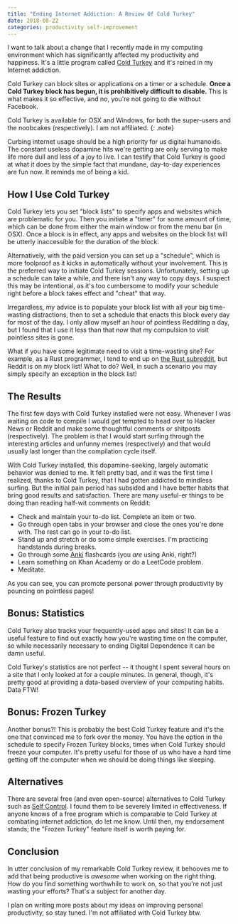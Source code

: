 ```yaml
---
title: "Ending Internet Addiction: A Review Of Cold Turkey"
date: 2018-08-22
categories: productivity self-improvement
---
```


I want to talk about a change that I recently made in my computing environment which has significantly affected my productivity and happiness. It's a little program called [Cold Turkey](https://getcoldturkey.com/) and it's reined in my Internet addiction.

Cold Turkey can block sites or applications on a timer or a schedule. **Once a Cold Turkey block has begun, it is prohibitively difficult to disable.** This is what makes it so effective, and no, you're not going to die without Facebook.

Cold Turkey is available for OSX and Windows, for both the super-users and the noobcakes (respectively). I am not affiliated.
{: .note}

Curbing internet usage should be a high priority for us digital humanoids. The constant useless dopamine hits we're getting are only serving to make life more dull and less of a joy to live. I can testify that Cold Turkey is good at what it does by the simple fact that mundane, day-to-day experiences are fun now. It reminds me of being a kid.

## How I Use Cold Turkey

Cold Turkey lets you set "block lists" to specify apps and websites which are problematic for you. Then you initiate a "timer" for some amount of time, which can be done from either the main window or from the menu bar (in OSX). Once a block is in effect, any apps and websites on the block list will be utterly inaccessible for the duration of the block.

Alternatively, with the paid version you can set up a "schedule", which is more foolproof as it kicks in automatically without your involvement. This is the preferred way to initiate Cold Turkey sessions. Unfortunately, setting up a schedule can take a while, and there isn't any way to copy days. I suspect this may be intentional, as it's too cumbersome to modify your schedule right before a block takes effect and "cheat" that way.

Irregardless, my advice is to populate your block list with all your big time-wasting distractions, then to set a schedule that enacts this block every day for most of the day. I only allow myself an hour of pointless Redditing a day, but I found that I use it less than that now that my compulsion to visit pointless sites is gone.

What if you have some legitimate need to visit a time-wasting site? For example, as a Rust programmer, I tend to end up on [the Rust subreddit](https://reddit.com/r/rust), but Reddit is on my block list! What to do? Well, in such a scenario you may simply specify an exception in the block list!

## The Results

The first few days with Cold Turkey installed were not easy. Whenever I was waiting on code to compile I would get tempted to head over to Hacker News or Reddit and make some thoughtful comments or shitposts (respectively). The problem is that I would start surfing through the interesting articles and unfunny memes (respectively) and that would usually last longer than the compilation cycle itself.

With Cold Turkey installed, this dopamine-seeking, largely automatic behavior was denied to me. It felt pretty bad, and it was the first time I realized, thanks to Cold Turkey, that I had gotten addicted to mindless surfing. But the initial pain period has subsided and I have better habits that bring good results and satisfaction. There are many useful-er things to be doing than reading half-wit comments on Reddit:

* Check and maintain your to-do list. Complete an item or two.
* Go through open tabs in your browser and close the ones you're done with. The rest can go in your to-do list.
* Stand up and stretch or do some simple exercises. I'm practicing handstands during breaks.
* Go through some [Anki](https://apps.ankiweb.net/) flashcards (you *are* using Anki, right?)
* Learn something on Khan Academy or do a LeetCode problem.
* Meditate.

As you can see, you can promote personal power through productivity by pouncing on pointless pages!

## Bonus: Statistics

Cold Turkey also tracks your frequently-used apps and sites! It can be a useful feature to find out exactly how you're wasting time on the computer, so while necessarily necessary to ending Digital Dependence it can be damn useful.

Cold Turkey's statistics are not perfect -- it thought I spent several hours on a site that I only looked at for a couple minutes. In general, though, it's pretty good at providing a data-based overview of your computing habits. Data FTW!

## Bonus: Frozen Turkey

Another bonus?! This is probably the best Cold Turkey feature and it's the one that convinced me to fork over the money. You have the option in the schedule to specify Frozen Turkey blocks, times when Cold Turkey should freeze your computer. It's pretty useful for those of us who have a hard time getting off the computer when we should be doing things like sleeping.

## Alternatives

There are several free (and even open-source) alternatives to Cold Turkey such as [Self Control](https://selfcontrolapp.com/). I found them to be severely limited in effectiveness. If anyone knows of a free program which is comparable to Cold Turkey at combating internet addiction, do let me know. Until then, my endorsement stands; the "Frozen Turkey" feature itself is worth paying for.

## Conclusion

In utter conclusion of my remarkable Cold Turkey review, it behooves me to add that being productive is *awesome* when working on the right thing. How do you find something worthwhile to work on, so that you're not just wasting your efforts? That's a subject for another day. 

I plan on writing more posts about my ideas on improving personal productivity, so stay tuned. I'm not affiliated with Cold Turkey btw.
